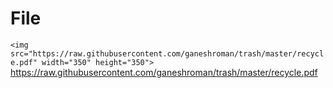# File


`<img src="https://raw.githubusercontent.com/ganeshroman/trash/master/recycle.pdf" width="350" height="350">`
https://raw.githubusercontent.com/ganeshroman/trash/master/recycle.pdf
